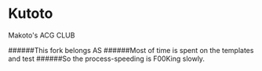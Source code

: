 Kutoto
========

Makoto's ACG CLUB

######This fork belongs AS
######Most of time is spent on the templates and test
######So the process-speeding is F00King slowly.
